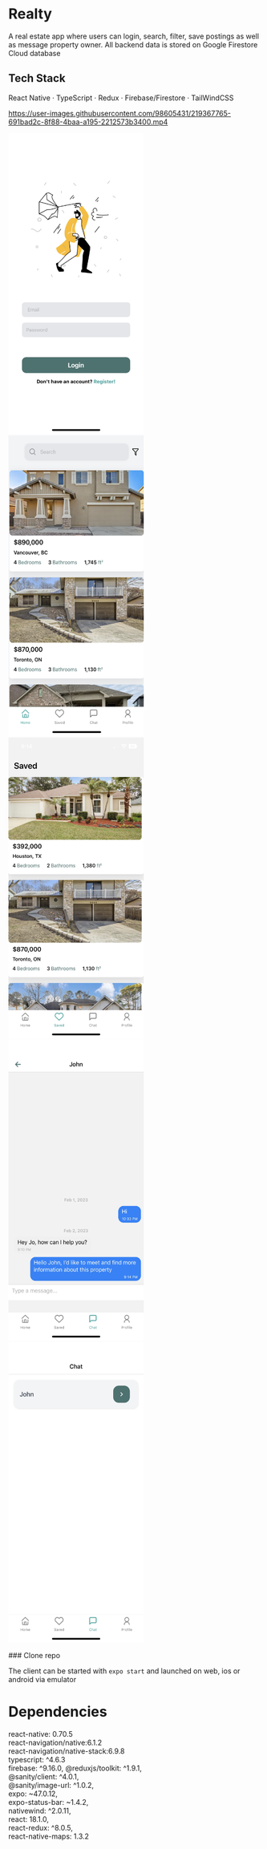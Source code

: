 # Realty

A real estate app where users can login, search, filter, save postings as well as message property owner. All backend data is stored on Google Firestore Cloud database

## Tech Stack

React Native · TypeScript · Redux · Firebase/Firestore · TailWindCSS




https://user-images.githubusercontent.com/98605431/219367765-691bad2c-8f88-4baa-a195-2212573b3400.mp4




<p align="start">
<img src="https://github.com/MHassan47/Realty/blob/master/assets/realty_login.JPG?raw=true" width="270" height="600" style="display:inline-block">
<img src="https://github.com/MHassan47/Realty/blob/master/assets/realty_home.JPG?raw=true" width="270" height="600" style="display:inline-block">
<img src="https://github.com/MHassan47/Realty/blob/master/assets/realty_saved.JPG?raw=true" width="270" height="600" style="display:inline-block">
<img src="https://github.com/MHassan47/Realty/blob/master/assets/realty_messages.JPG?raw=true" width="270" height="600" style="display:inline-block">
<img src="https://github.com/MHassan47/Realty/blob/master/assets/realty_chats.JPG?raw=true" width="270" height="600" style="display:inline-block">
</p>
### Clone repo

The client can be started with `expo start` and launched on web, ios or android via emulator

# Dependencies

react-native: 0.70.5  
react-navigation/native:6.1.2  
react-navigation/native-stack:6.9.8  
typescript: ^4.6.3  
firebase: ^9.16.0,
@reduxjs/toolkit: ^1.9.1,  
@sanity/client: ^4.0.1,  
@sanity/image-url: ^1.0.2,  
expo: ~47.0.12,  
expo-status-bar: ~1.4.2,  
nativewind: ^2.0.11,  
react: 18.1.0,  
react-redux: ^8.0.5,  
react-native-maps: 1.3.2
